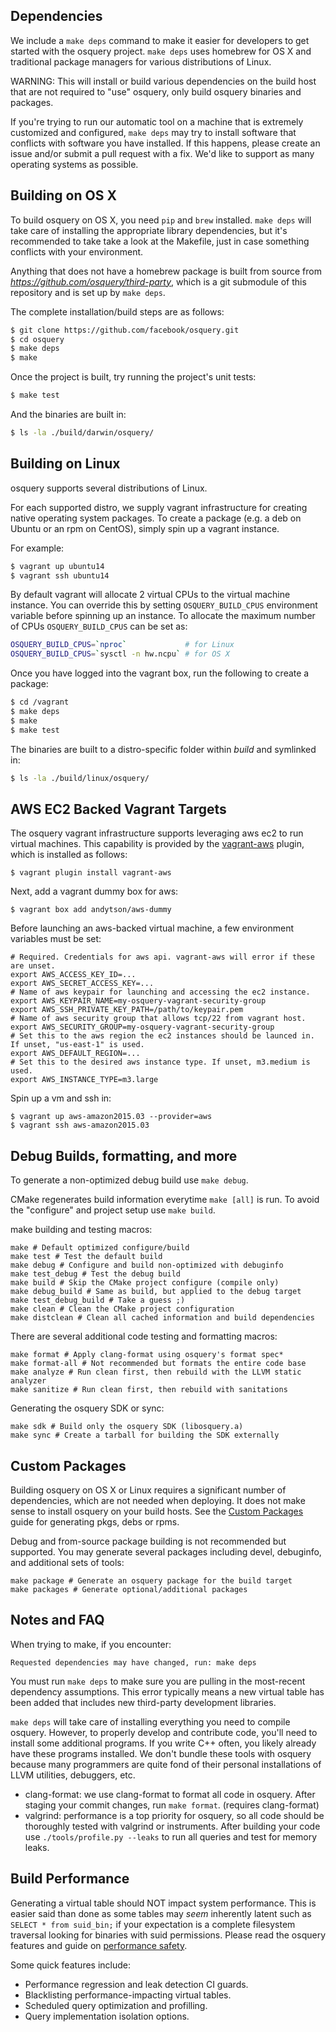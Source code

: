 ## Dependencies

We include a `make deps` command to make it easier for developers to get started with the osquery project. `make deps` uses homebrew for OS X and traditional package managers for various distributions of Linux.

WARNING: This will install or build various dependencies on the build host that are not required to "use" osquery, only build osquery binaries and packages.

 If you're trying to run our automatic tool on a machine that is extremely customized and configured, `make deps` may try to install software that conflicts with software you have installed. If this happens, please create an issue and/or submit a pull request with a fix. We'd like to support as many operating systems as possible.

## Building on OS X

To build osquery on OS X, you need `pip` and `brew` installed. `make deps` will take care of installing the appropriate library dependencies, but it's recommended to take take a look at the Makefile, just in case
something conflicts with your environment.

Anything that does not have a homebrew package is built from source from *https://github.com/osquery/third-party*, which is a git submodule of this repository and is set up by `make deps`.

The complete installation/build steps are as follows:

```sh
$ git clone https://github.com/facebook/osquery.git
$ cd osquery
$ make deps
$ make
```

Once the project is built, try running the project's unit tests:

```sh
$ make test
```

And the binaries are built in:

```sh
$ ls -la ./build/darwin/osquery/
```

## Building on Linux

osquery supports several distributions of Linux.

For each supported distro, we supply vagrant infrastructure for creating native operating system packages. To create a package (e.g. a deb on Ubuntu or an rpm on CentOS), simply spin up a vagrant instance.

For example:

```sh
$ vagrant up ubuntu14
$ vagrant ssh ubuntu14
```

By default vagrant will allocate 2 virtual CPUs to the virtual machine instance. You can override this by setting `OSQUERY_BUILD_CPUS` environment variable before spinning up an instance. To allocate the maximum number of CPUs `OSQUERY_BUILD_CPUS` can be set as:

```sh
OSQUERY_BUILD_CPUS=`nproc`             # for Linux
OSQUERY_BUILD_CPUS=`sysctl -n hw.ncpu` # for OS X
```

Once you have logged into the vagrant box, run the following to create a package:

```sh
$ cd /vagrant
$ make deps
$ make
$ make test
```

The binaries are built to a distro-specific folder within *build* and symlinked in:

```sh
$ ls -la ./build/linux/osquery/
```

## AWS EC2 Backed Vagrant Targets

The osquery vagrant infrastructure supports leveraging aws ec2 to run virtual machines.
This capability is provided by the [vagrant-aws](https://github.com/mitchellh/vagrant-aws) plugin, which is installed as follows:

```
$ vagrant plugin install vagrant-aws
```  

Next, add a vagrant dummy box for aws:

```
$ vagrant box add andytson/aws-dummy
```

Before launching an aws-backed virtual machine, a few environment variables must be set:

```
# Required. Credentials for aws api. vagrant-aws will error if these are unset.
export AWS_ACCESS_KEY_ID=...
export AWS_SECRET_ACCESS_KEY=...
# Name of aws keypair for launching and accessing the ec2 instance.
export AWS_KEYPAIR_NAME=my-osquery-vagrant-security-group
export AWS_SSH_PRIVATE_KEY_PATH=/path/to/keypair.pem
# Name of aws security group that allows tcp/22 from vagrant host.
export AWS_SECURITY_GROUP=my-osquery-vagrant-security-group
# Set this to the aws region the ec2 instances should be launced in. If unset, "us-east-1" is used.
export AWS_DEFAULT_REGION=...
# Set this to the desired aws instance type. If unset, m3.medium is used.
export AWS_INSTANCE_TYPE=m3.large
```

Spin up a vm and ssh in:

```
$ vagrant up aws-amazon2015.03 --provider=aws
$ vagrant ssh aws-amazon2015.03
```

## Debug Builds, formatting, and more

To generate a non-optimized debug build use `make debug`.

CMake regenerates build information everytime `make [all]` is run. To avoid the "configure" and project setup use `make build`.

make building and testing macros:

```
make # Default optimized configure/build
make test # Test the default build
make debug # Configure and build non-optimized with debuginfo
make test_debug # Test the debug build
make build # Skip the CMake project configure (compile only)
make debug_build # Same as build, but applied to the debug target
make test_debug_build # Take a guess ;)
make clean # Clean the CMake project configuration
make distclean # Clean all cached information and build dependencies
```

There are several additional code testing and formatting macros:

```
make format # Apply clang-format using osquery's format spec*
make format-all # Not recommended but formats the entire code base
make analyze # Run clean first, then rebuild with the LLVM static analyzer
make sanitize # Run clean first, then rebuild with sanitations
```

Generating the osquery SDK or sync:

```
make sdk # Build only the osquery SDK (libosquery.a)
make sync # Create a tarball for building the SDK externally
```

## Custom Packages

Building osquery on OS X or Linux requires a significant number of dependencies, which are not needed when deploying. It does not make sense to install osquery on your build hosts. See the [Custom Packages](../installation/custom-packages) guide for generating pkgs, debs or rpms.

Debug and from-source package building is not recommended but supported. You may generate several packages including devel, debuginfo, and additional sets of tools:

```
make package # Generate an osquery package for the build target
make packages # Generate optional/additional packages
```

## Notes and FAQ


When trying to make, if you encounter:

```
Requested dependencies may have changed, run: make deps
```

You must run `make deps` to make sure you are pulling in the most-recent dependency assumptions. This error typically means a new virtual table has been added that includes new third-party development libraries.

`make deps` will take care of installing everything you need to compile osquery. However, to properly develop and contribute code, you'll need to install some additional programs. If you write C++ often, you likely already have these programs installed. We don't bundle these tools with osquery because many programmers are quite fond of their personal installations of LLVM utilities, debuggers, etc.

- clang-format: we use clang-format to format all code in osquery. After staging your commit changes, run `make format`. (requires clang-format)
- valgrind: performance is a top priority for osquery, so all code should be thoroughly tested with valgrind or instruments. After building your code use `./tools/profile.py --leaks` to run all queries and test for memory leaks.

## Build Performance

Generating a virtual table should NOT impact system performance. This is easier said than done as some tables may _seem_ inherently latent such as `SELECT * from suid_bin;` if your expectation is a complete filesystem traversal looking for binaries with suid permissions. Please read the osquery features and guide on [performance safety](../deployment/performance-safety.md).

Some quick features include:

* Performance regression and leak detection CI guards.
* Blacklisting performance-impacting virtual tables.
* Scheduled query optimization and profilling.
* Query implementation isolation options.


